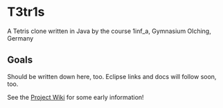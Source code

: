 # T3tr1s
A Tetris clone written in Java by the course 1inf_a, Gymnasium Olching, Germany

## Goals
Should be written down here, too.
Eclipse links and docs will follow soon, too.

See the [Project Wiki](T3tr1s/wiki) for some early information!